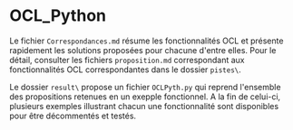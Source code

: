 # OCL_Python

Le fichier `Correspondances.md` résume les fonctionnalités OCL et présente rapidement les solutions proposées pour chacune d'entre elles. Pour le détail, consulter les fichiers `proposition.md` correspondant aux fonctionnalités OCL correspondantes dans le dossier `pistes\`.

Le dossier `result\` propose un fichier `OCLPyth.py` qui reprend l'ensemble des propositions retenues en un exepple fonctionnel.
A la fin de celui-ci, plusieurs exemples illustrant chacun une fonctionnalité sont disponibles pour être décommentés et testés.
